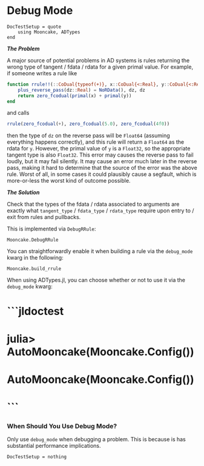 # Debug Mode

```@meta
DocTestSetup = quote
    using Mooncake, ADTypes
end
```


_**The Problem**_

A major source of potential problems in AD systems is rules returning the wrong type of tangent / fdata / rdata for a given primal value.
For example, if someone writes a rule like
```julia
function rrule!!(::CoDual{typeof(+)}, x::CoDual{<:Real}, y::CoDual{<:Real})
    plus_reverse_pass(dz::Real) = NoRData(), dz, dz
    return zero_fcodual(primal(x) + primal(y))
end
```
and calls
```julia
rrule(zero_fcodual(+), zero_fcodual(5.0), zero_fcodual(4f0))
```
then the type of `dz` on the reverse pass will be `Float64` (assuming everything happens correctly), and this rule will return a `Float64` as the rdata for `y`.
However, the primal value of `y` is a `Float32`, so the appropriate tangent type is also `Float32`.
This error may causes the reverse pass to fail loudly, but it may fail silently.
It may cause an error much later in the reverse pass, making it hard to determine that the source of the error was the above rule.
Worst of all, in some cases it could plausibly cause a segfault, which is more-or-less the worst kind of outcome possible.


_**The Solution**_

Check that the types of the fdata / rdata associated to arguments are exactly what `tangent_type` / `fdata_type` / `rdata_type` require upon entry to / exit from rules and pullbacks.

This is implemented via `DebugRRule`:
```@docs
Mooncake.DebugRRule
```

You can straightforwardly enable it when building a rule via the `debug_mode` kwarg in the following:
```@docs
Mooncake.build_rrule
```

When using ADTypes.jl, you can choose whether or not to use it via the `debug_mode` kwarg:
# ```jldoctest
# julia> AutoMooncake(Mooncake.Config())
# AutoMooncake(Mooncake.Config())
# ```

### When Should You Use Debug Mode?

Only use `debug_mode` when debugging a problem.
This is because is has substantial performance implications.


```@meta
DocTestSetup = nothing
```